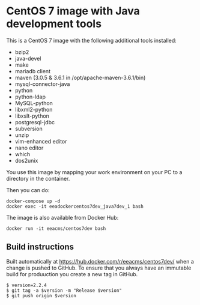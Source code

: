 CentOS 7 image with Java development tools
==========================================

This is a CentOS 7 image with the following additional tools installed:
- bzip2
- java-devel
- make
- mariadb client
- maven (3.0.5 & 3.6.1 in /opt/apache-maven-3.6.1/bin)
- mysql-connector-java
- python
- python-ldap
- MySQL-python
- libxml2-python
- libxslt-python
- postgresql-jdbc
- subversion
- unzip
- vim-enhanced editor
- nano editor
- which
- dos2unix

You use this image by mapping your work environment on your PC to a directory in the container.

Then you can do:
```
docker-compose up -d
docker exec -it eeadockercentos7dev_java7dev_1 bash
```

The image is also available from Docker Hub:
```
docker run -it eeacms/centos7dev bash
```

Build instructions
------------------

Built automatically at https://hub.docker.com/r/eeacms/centos7dev/ when a change is
pushed to GitHub. To ensure that you always have an immutable build for produuction
you create a new tag in GitHub.

    $ version=2.2.4
    $ git tag -a $version -m "Release $version"
    $ git push origin $version

